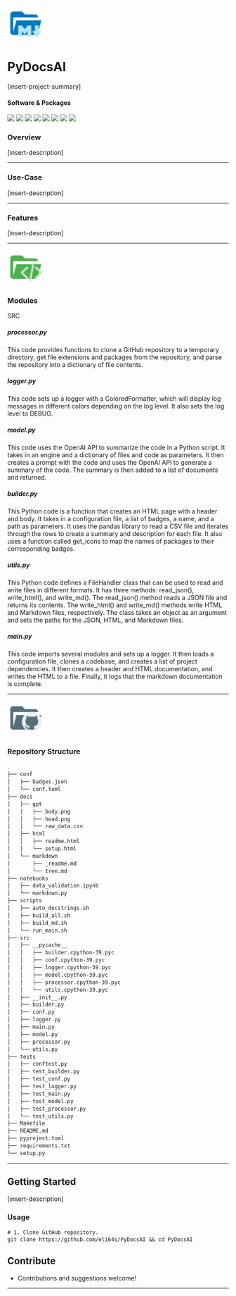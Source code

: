 <img
src="https://raw.githubusercontent.com/PKief/vscode-material-icon-theme/ec559a9f6bfd399b82bb44393651661b08aaf7ba/icons/folder-markdown-open.svg"
width="80" />

# PyDocsAI

\[insert-project-summary\]

#### Software & Packages

![](https://img.shields.io/badge/OpenAI-412991.svg?style=for-the-badge&logo=OpenAI&logoColor=white)
![](https://img.shields.io/badge/pandas-150458.svg?style=for-the-badge&logo=pandas&logoColor=white)
![](https://img.shields.io/badge/Pytest-0A9EDC.svg?style=for-the-badge&logo=Pytest&logoColor=white)
![](https://img.shields.io/badge/GNU%20Bash-4EAA25.svg?style=for-the-badge&logo=GNU-Bash&logoColor=white)
![](https://img.shields.io/badge/JSON-000000.svg?style=for-the-badge&logo=JSON&logoColor=white)
![](https://img.shields.io/badge/HTML5-E34F26.svg?style=for-the-badge&logo=HTML5&logoColor=white)
![](https://img.shields.io/badge/Python-3776AB.svg?style=for-the-badge&logo=Python&logoColor=white)
![](https://img.shields.io/badge/GitHub-181717.svg?style=for-the-badge&logo=GitHub&logoColor=white)

### Overview

\[insert-description\]

------------------------------------------------------------------------

### Use-Case

\[insert-description\]

------------------------------------------------------------------------

### Features

\[insert-description\]

------------------------------------------------------------------------

<img
src="https://raw.githubusercontent.com/PKief/vscode-material-icon-theme/ec559a9f6bfd399b82bb44393651661b08aaf7ba/icons/folder-src-open.svg"
width="80" />

### Modules

SRC

##### processor.py

This code provides functions to clone a GitHub repository to a temporary
directory, get file extensions and packages from the repository, and
parse the repository into a dictionary of file contents.

##### logger.py

This code sets up a logger with a ColoredFormatter, which will display
log messages in different colors depending on the log level. It also
sets the log level to DEBUG.

##### model.py

This code uses the OpenAI API to summarize the code in a Python script.
It takes in an engine and a dictionary of files and code as parameters.
It then creates a prompt with the code and uses the OpenAI API to
generate a summary of the code. The summary is then added to a list of
documents and returned.

##### builder.py

This Python code is a function that creates an HTML page with a header
and body. It takes in a configuration file, a list of badges, a name,
and a path as parameters. It uses the pandas library to read a CSV file
and iterates through the rows to create a summary and description for
each file. It also uses a function called get_icons to map the names of
packages to their corresponding badges.

##### utils.py

This Python code defines a FileHandler class that can be used to read
and write files in different formats. It has three methods: read_json(),
write_html(), and write_md(). The read_json() method reads a JSON file
and returns its contents. The write_html() and write_md() methods write
HTML and Markdown files, respectively. The class takes an object as an
argument and sets the paths for the JSON, HTML, and Markdown files.

##### main.py

This code imports several modules and sets up a logger. It then loads a
configuration file, clones a codebase, and creates a list of project
dependencies. It then creates a header and HTML documentation, and
writes the HTML to a file. Finally, it logs that the markdown
documentation is complete.

------------------------------------------------------------------------

<img
src="https://raw.githubusercontent.com/PKief/vscode-material-icon-theme/ec559a9f6bfd399b82bb44393651661b08aaf7ba/icons/folder-github-open.svg"
width="80" />

### Repository Structure

``` bash
.
├── conf
│   ├── badges.json
│   └── conf.toml
├── docs
│   ├── gpt
│   │   ├── body.png
│   │   ├── head.png
│   │   └── raw_data.csv
│   ├── html
│   │   ├── readme.html
│   │   └── setup.html
│   └── markdown
│       ├── _readme.md
│       └── tree.md
├── notebooks
│   ├── data_validation.ipynb
│   └── markdown.py
├── scripts
│   ├── auto_docstrings.sh
│   ├── build_all.sh
│   ├── build_md.sh
│   └── run_main.sh
├── src
│   ├── __pycache__
│   │   ├── builder.cpython-39.pyc
│   │   ├── conf.cpython-39.pyc
│   │   ├── logger.cpython-39.pyc
│   │   ├── model.cpython-39.pyc
│   │   ├── processor.cpython-39.pyc
│   │   └── utils.cpython-39.pyc
│   ├── __init__.py
│   ├── builder.py
│   ├── conf.py
│   ├── logger.py
│   ├── main.py
│   ├── model.py
│   ├── processor.py
│   └── utils.py
├── tests
│   ├── conftest.py
│   ├── test_builder.py
│   ├── test_conf.py
│   ├── test_logger.py
│   ├── test_main.py
│   ├── test_model.py
│   ├── test_processor.py
│   └── test_utils.py
├── Makefile
├── README.md
├── pyproject.toml
├── requirements.txt
└── setup.py
```

------------------------------------------------------------------------

## Getting Started

\[insert-description\]

### Usage

    # 1. Clone GitHub repository.
    git clone https://github.com/eli64s/PyDocsAI && cd PyDocsAI

## Contribute

-   Contributions and suggestions welcome!

------------------------------------------------------------------------
